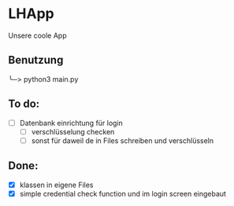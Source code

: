 # LHApp
Unsere coole App



## Benutzung

╰─> python3 main.py

## To do:
 -[ ] Datenbank einrichtung für login</br>
    -[ ] verschlüsselung checken</br>
    -[ ] sonst für daweil de in Files schreiben und verschlüsseln</br>

## Done:
 -[x] klassen in eigene Files</br>
 -[x] simple credential check function und im login screen eingebaut</br>
